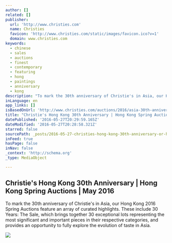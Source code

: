 ```yaml
---
author: []
related: []
publisher:
  url: 'http://www.christies.com'
  name: Christies
  favicon: 'http://www.christies.com/static/images/favicon.ico?v=1'
  domain: www.christies.com
keywords:
  - chinese
  - sales
  - auctions
  - finest
  - contemporary
  - featuring
  - hong
  - paintings
  - anniversary
  - kong
description: "To mark the 30th anniversary of Christie's in Asia, our Hong Kong 2016 Spring Auctions feature an array of curated highlights. These include 30 Years: The Sale, which brings together 30 exceptional lots representing the most significant and important pieces in their respective categories, and provides an opportunity to fully explore the evolution of taste in Asia."
inLanguage: en
app_links: []
isBasedOnUrl: 'http://www.christies.com/auctions/2016/asia-30th-anniversary-may-2016?sc_lang=en&pid=en_homepage_row1_slot1_1'
title: "Christie's Hong Kong 30th Anniversary | Hong Kong Spring Auctions | May 2016"
datePublished: '2016-05-27T20:29:59.165Z'
dateModified: '2016-05-27T20:28:58.321Z'
starred: false
sourcePath: _posts/2016-05-27-christies-hong-kong-30th-anniversary-or-hong-kong-spring-auc.md
inFeed: true
hasPage: false
inNav: false
_context: 'http://schema.org'
_type: MediaObject

---
```

<article style=""><h1>Christie's Hong Kong 30th Anniversary | Hong Kong Spring Auctions | May 2016</h1><p>To mark the 30th anniversary of Christie's in Asia, our Hong Kong 2016 Spring Auctions feature an array of curated highlights. These include 30 Years: The Sale, which brings together 30 exceptional lots representing the most significant and important pieces in their respective categories, and provides an opportunity to fully explore the evolution of taste in Asia.</p><img src="http://www.christies.com/media-library/images/features/articles/2016/05/19/zhang-xiaogang-interview/zhang-xiaogang-with-his-painting-three-black-songs.jpg" /></article>